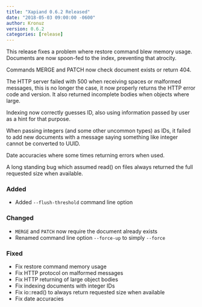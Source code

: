 ```yaml
---
title: "Xapiand 0.6.2 Released"
date: "2018-05-03 09:00:00 -0600"
author: Kronuz
version: 0.6.2
categories: [release]
---
```


This release fixes a problem where restore command blew memory usage. Documents
are now spoon-fed to the index, preventing that atrocity.

Commands MERGE and PATCH now check document exists or return 404.

The HTTP server failed with 500 when receiving spaces or malformed messages,
this is no longer the case, it now properly returns the HTTP error code and
version. It also returned incomplete bodies when objects where large.

Indexing now correctly guesses ID, also using information passed by user as a
hint for that purpose.

When passing integers (and some other uncommon types) as IDs, it failed
to add new documents with a message saying something like integer cannot be
converted to UUID.

Date accuracies where some times returning errors when used.

A long standing bug which assumed read() on files always returned the
full requested size when available.

### Added
- Added `--flush-threshold` command line option

### Changed
- `MERGE` and `PATCH` now require the document already exists
- Renamed command line option `--force-up` to simply `--force`

### Fixed
- Fix restore command memory usage
- Fix HTTP protocol on malformed messages
- Fix HTTP returning of large object bodies
- Fix indexing documents with integer IDs
- Fix io::read() to always return requested size when available
- Fix date accuracies
